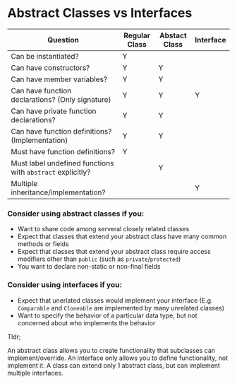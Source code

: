 # Abstract Classes vs Interfaces

| Question                                                   | Regular Class | Abstact Class | Interface |
| ---------------------------------------------------------- | ------------- | ------------- | --------- |
| Can be instantiated?                                       | Y             |               |           |
| Can have constructors?                                     | Y             | Y             |           |
| Can have member variables?                                 | Y             | Y             |           |
| Can have function declarations? (Only signature)           | Y             | Y             | Y         |
| Can have private function declarations?                    | Y             | Y             |           |
| Can have function definitions? (Implementation)            | Y             | Y             |           |
| Must have function definitions?                            | Y             |               |           |
| Must label undefined functions with `abstract` explicitly? |               | Y             |           |
| Multiple inheritance/implementation?                       |               |               | Y         |

### Consider using abstract classes if you:

-   Want to share code among serveral closely related classes
-   Expect that classes that extend your abstract class have many common methods or fields
-   Expect that classes that extend your abstract class require access modifiers other than `public` (such as `private`/`protected`)
-   You want to declare non-static or non-final fields

### Consider using interfaces if you:

-   Expect that unerlated classes would implement your interface (E.g. `Comparable` and `Cloneable` are implemented by many unrelated classes)
-   Want to specify the behavior of a particular data type, but not concerned about who implements the behavior

Tldr;

An abstract class allows you to create functionality that subclasses can implement/override. An interface only allows you to define functionality, not implement it. A class can extend only 1 abstract class, but can implement multiple interfaces.
